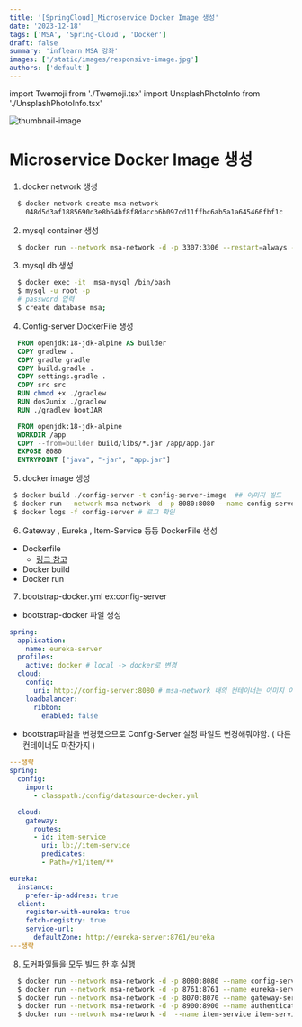 ```yaml
---
title: '[SpringCloud]_Microservice Docker Image 생성'
date: '2023-12-18'
tags: ['MSA', 'Spring-Cloud', 'Docker']
draft: false
summary: 'inflearn MSA 강좌'
images: ['/static/images/responsive-image.jpg']
authors: ['default']
---
```


import Twemoji from './Twemoji.tsx'
import UnsplashPhotoInfo from './UnsplashPhotoInfo.tsx'

![thumbnail-image](/static/images/responsive-image.jpg)

<UnsplashPhotoInfo photoURL="https://unsplash.com/photos/TMa0l7fdSW8" author="Dang Cong" />

# Microservice Docker Image 생성

1. docker network 생성

``` sh
  $ docker network create msa-network
    048d5d3af1885690d3e8b64bf8f8daccb6b097cd11ffbc6ab5a1a645466fbf1c
```

2. mysql container 생성

``` sh
  $ docker run --network msa-network -d -p 3307:3306 --restart=always -e MYSQL_ROOT_PASSWORD=1234 --name mysql mysql
```

3. mysql db 생성

``` sh
  $ docker exec -it  msa-mysql /bin/bash
  $ mysql -u root -p
  # password 입력
  $ create database msa;
```

4. Config-server DockerFile 생성

``` DockerFile
  FROM openjdk:18-jdk-alpine AS builder
  COPY gradlew .
  COPY gradle gradle
  COPY build.gradle .
  COPY settings.gradle .
  COPY src src
  RUN chmod +x ./gradlew
  RUN dos2unix ./gradlew
  RUN ./gradlew bootJAR

  FROM openjdk:18-jdk-alpine
  WORKDIR /app
  COPY --from=builder build/libs/*.jar /app/app.jar
  EXPOSE 8080
  ENTRYPOINT ["java", "-jar", "app.jar"]
```

5. docker image 생성

``` sh
 $ docker build ./config-server -t config-server-image  ## 이미지 빌드
 $ docker run --network msa-network -d -p 8080:8080 --name config-server config-server-image # 이미지 실행
 $ docker logs -f config-server # 로그 확인
```

6. Gateway , Eureka , Item-Service 등등 DockerFile 생성
  - Dockerfile 
    - [링크 참고](https://github.com/yb-kimmm/SpringPractice/tree/master/spring-msa)
  - Docker build
  - Docker run

7. bootstrap-docker.yml ex:config-server

- bootstrap-docker 파일 생성
```yml
spring:
  application:
    name: eureka-server
  profiles:
    active: docker # local -> docker로 변경 
  cloud:
    config:
      uri: http://config-server:8080 # msa-network 내의 컨테이너는 이미지 이름으로 접근 가능
    loadbalancer:
      ribbon:
        enabled: false
```

- bootstrap파일을 변경했으므로 Config-Server 설정 파일도 변경해줘야함. ( 다른 컨테이너도 마찬가지 )
``` yml
---생략
spring:
  config:
    import:
      - classpath:/config/datasource-docker.yml

  cloud:
    gateway:
      routes:
      - id: item-service
        uri: lb://item-service
        predicates:
        - Path=/v1/item/**

eureka:
  instance:
    prefer-ip-address: true
  client:
    register-with-eureka: true
    fetch-registry: true
    service-url:
      defaultZone: http://eureka-server:8761/eureka
---생략
```

8. 도커파일들을 모두 빌드 한 후 실행

``` sh
  $ docker run --network msa-network -d -p 8080:8080 --name config-server config-server-image
  $ docker run --network msa-network -d -p 8761:8761 --name eureka-server eureka-server-image
  $ docker run --network msa-network -d -p 8070:8070 --name gateway-server gateway-server-image
  $ docker run --network msa-network -d -p 8900:8900 --name authentication-server authentication-server-image
  $ docker run --network msa-network -d  --name item-service item-service-image
```
